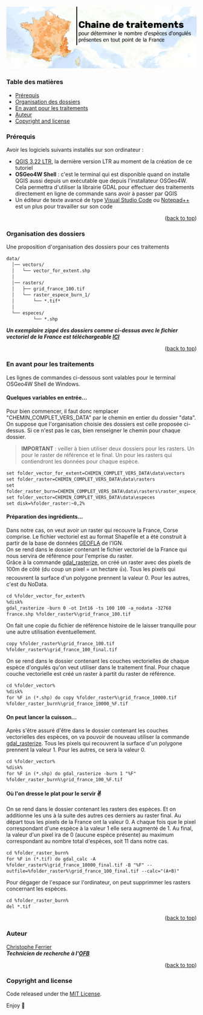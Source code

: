 <p align="center">
  <a href="https://professionnels.ofb.fr/fr/reseau-ongules-sauvages">
    <img src="https://github.com/christofoto/ongules/raw/main/images/header.png" alt="Logo">
  </a>

  <!-- <h3 align="center">Logo</h3> -->

  <!-- <h1 style="text-align:center">
    Chaine de traitements </h1>
  <h3 style="text-align:center">
  pour déterminer le nombre d'espèces d'ongulés<br> 
  présentes en tout point de la France métropolitaine
  <br>
    </h3> -->
</p>

<a name="readme-top"></a>

### Table des matières

- [Prérequis](#prérequis)
- [Organisation des dossiers](#organisation-des-dossiers)
- [En avant pour les traitements](#en-avant-pour-les-traitements)
- [Auteur](#auteur)
- [Copyright and license](#copyright-and-license)

### Prérequis

Avoir les logiciels suivants installés sur son ordinateur :

- [QGIS 3.22 LTR](https://www.qgis.org/fr/site/forusers/download.html), la dernière version LTR au moment de la création de ce tutoriel
- <b>OSGeo4W Shell</b> : c'est le terminal qui est disponible quand on installe QGIS aussi depuis un exécutable que depuis l'installateur OSGeo4W. Cela permettra d'utiliser la librairie GDAL pour effectuer des traitements directement en ligne de commande sans avoir à passer par QGIS
- Un éditeur de texte avancé de type [Visual Studio Code](https://code.visualstudio.com/) ou [Notepad++](https://notepad-plus-plus.org/) est un plus pour travailler sur son code

<p align="right">(<a href="#readme-top">back to top</a>)</p>

### Organisation des dossiers

Une proposition d'organisation des dossiers pour ces traitements

```text
data/
  │── vectors/
  │   └── vector_for_extent.shp
  │
  │── rasters/
  │   ├── grid_france_100.tif
  │   └── raster_espece_burn_1/
  │       └── *.tif*
  │
  └── especes/
          └── *.shp
```

**_Un exemplaire zippé des dossiers comme ci-dessus avec le fichier vectoriel de la France est téléchargeable [ICI](https://github.com/christofoto/ongules/raw/main/ressources/data.zip)_**

<p align="right">(<a href="#readme-top">back to top</a>)</p>

### En avant pour les traitements

Les lignes de commandes ci-dessous sont valables pour le terminal OSGeo4W Shell de Windows.

#### Quelques variables en entrée...

Pour bien commencer, il faut donc remplacer "CHEMIN_COMPLET_VERS_DATA" par le chemin en entier du dossier "data".<br>
On suppose que l'organisation choisie des dossiers est celle proposée ci-dessus. Si ce n'est pas le cas, bien renseigner le chemin pour chaque dossier.<br>

> **IMPORTANT** : veiller à bien utiliser deux dossiers pour les rasters. Un pour le raster de référence et le final. Un pour les rasters qui contiendront les données pour chaque espèce.

```code
set folder_vector_for_extent=CHEMIN_COMPLET_VERS_DATA\data\vectors
set folder_raster=CHEMIN_COMPLET_VERS_DATA\data\rasters
set folder_raster_burn=CHEMIN_COMPLET_VERS_DATA\data\rasters\raster_espece_burn_1
set folder_vector=CHEMIN_COMPLET_VERS_DATA\data\especes
set disk=%folder_raster:~0,2%
```

#### Préparation des ingrédients...

Dans notre cas, on veut avoir un raster qui recouvre la France, Corse comprise.
Le fichier vectoriel est au format Shapefile et a été construit à partir de la base de données [GEOFLA](https://geoservices.ign.fr/geofla) de l'IGN.<br>
On se rend dans le dossier contenant le fichier vectoriel de la France qui nous servira de référence pour l'emprise du raster.<br>
Grâce à la commande [gdal_rasterize](https://gdal.org/programs/gdal_rasterize.html), on créé un raster avec des pixels de 100m de côté (du coup un pixel = un hectare :+1:). Tous les pixels qui recouvrent la surface d'un polygone prennent la valeur 0. Pour les autres, c'est du NoData.

```code
cd %folder_vector_for_extent%
%disk%
gdal_rasterize -burn 0 -ot Int16 -ts 100 100 -a_nodata -32768 france.shp %folder_raster%\grid_france_100.tif
```

On fait une copie du fichier de référence histoire de le laisser tranquille pour une autre utilisation éventuellement.

```code
copy %folder_raster%\grid_france_100.tif %folder_raster%\grid_france_100_final.tif
```

On se rend dans le dossier contenant les couches vectorielles de chaque espèce d'ongulés qu'on veut utiliser dans le traitement final. Pour chaque couche vectorielle est créé un raster à partit du raster de référence.

```code
cd %folder_vector%
%disk%
for %F in (*.shp) do copy %folder_raster%\grid_france_10000.tif %folder_raster_burn%\grid_france_10000_%F.tif
```

#### On peut lancer la cuisson...

Après s'être assuré d'être dans le dossier contenant les couches vectorielles des espèces, on va pouvoir de nouveau utiliser la commande [gdal_rasterize](https://gdal.org/programs/gdal_rasterize.html). Tous les pixels qui recouvrent la surface d'un polygone prennent la valeur 1. Pour les autres, ce sera la valeur 0.

```code
cd %folder_vector%
%disk%
for %F in (*.shp) do gdal_rasterize -burn 1 "%F" %folder_raster_burn%\grid_france_100_%F.tif
```

#### Où l'on dresse le plat pour le servir :v:

On se rend dans le dossier contenant les rasters des espèces. Et on additionne les uns à la suite des autres ces derniers au raster final. Au départ tous les pixels de la France ont la valeur 0. A chaque fois que le pixel correspondant d'une espèce à la valeur 1 elle sera augmenté de 1. Au final, la valeur d'un pixel ira de 0 (aucune espèce présente) au maximum correspondant au nombre total d'espèces, soit 11 dans notre cas.

```code
cd %folder_raster_burn%
for %F in (*.tif) do gdal_calc -A  %folder_raster%\grid_france_10000_final.tif -B "%F" --outfile=%folder_raster%\grid_france_100_final.tif --calc="(A+B)"
```

Pour dégager de l'espace sur l'ordinateur, on peut supprimmer les rasters concernant les espèces.

```code
cd %folder_raster_burn%
del *.tif
```

<p align="right">(<a href="#readme-top">back to top</a>)</p>

### Auteur

[Christophe Ferrier](https://github.com/christofoto)<br>
**_Technicien de recherche à l'[OFB](https://www.ofb.gouv.fr/)_**

<p align="right">(<a href="#readme-top">back to top</a>)</p>

<!-- ### Remerciements

Some Text -->

<!-- <p align="right">(<a href="#readme-top">back to top</a>)</p>
 -->

### Copyright and license

Code released under the [MIT License](https://reponame/blob/master/LICENSE).

Enjoy :metal:
